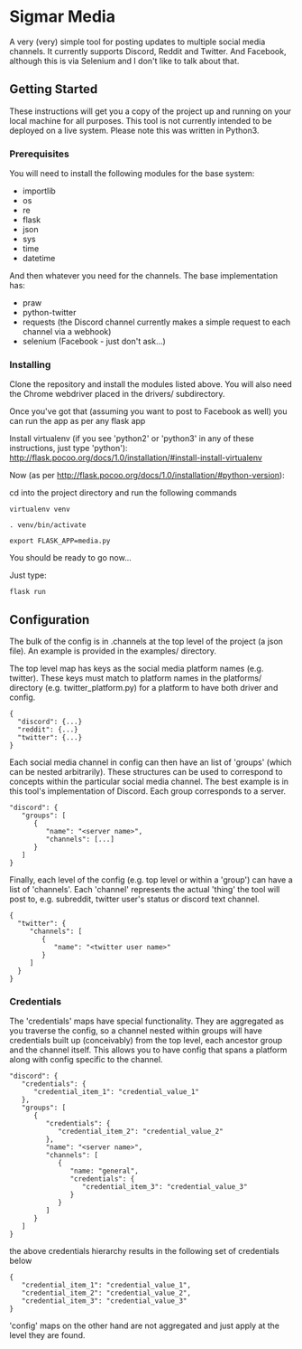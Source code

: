 # Sigmar Media

A very (very) simple tool for posting updates to multiple social media channels. It currently supports Discord, Reddit and Twitter. And Facebook, although this is via Selenium and I don't like to talk about that.

## Getting Started

These instructions will get you a copy of the project up and running on your local machine for all purposes. This tool is not currently intended to be deployed on a live system. Please note this was written in Python3.

### Prerequisites

You will need to install the following modules for the base system:
* importlib
* os
* re
* flask
* json
* sys
* time
* datetime

And then whatever you need for the channels. The base implementation has:
* praw
* python-twitter
* requests (the Discord channel currently makes a simple request to each channel via a webhook)
* selenium (Facebook - just don't ask...)

### Installing

Clone the repository and install the modules listed above. You will also need the Chrome webdriver placed in the drivers/ subdirectory.

Once you've got that (assuming you want to post to Facebook as well) you can run the app as per any flask app

Install virtualenv (if you see 'python2' or 'python3' in any of these instructions, just type 'python'):
http://flask.pocoo.org/docs/1.0/installation/#install-install-virtualenv

Now (as per http://flask.pocoo.org/docs/1.0/installation/#python-version):

cd into the project directory and run the following commands

```
virtualenv venv
```
```
. venv/bin/activate
```
```
export FLASK_APP=media.py
```

You should be ready to go now...

Just type:
```
flask run
```

## Configuration

The bulk of the config is in .channels at the top level of the project (a json file). An example is provided in the examples/ directory.

The top level map has keys as the social media platform names (e.g. twitter). These keys must match to platform names in the platforms/ directory (e.g. twitter_platform.py) for a platform to have both driver and config.
```
{
  "discord": {...}
  "reddit": {...}
  "twitter": {...}
}
```

Each social media channel in config can then have an list of 'groups' (which can be nested arbitrarily). These structures can be used to correspond to concepts within the particular social media channel. The best example is in this tool's implementation of Discord. Each group corresponds to a server.
```
"discord": {
   "groups": [
      {
         "name": "<server name>",
         "channels": [...]
      }
   ]
}
```

Finally, each level of the config (e.g. top level or within a 'group') can have a list of 'channels'. Each 'channel' represents the actual 'thing' the tool will post to, e.g. subreddit, twitter user's status or discord text channel.
```
{
  "twitter": {
     "channels": [
        {
           "name": "<twitter user name>"
        }
     ]
  }
}
```

### Credentials
The 'credentials' maps have special functionality. They are aggregated as you traverse the config, so a channel nested within groups will have credentials built up (conceivably) from the top level, each ancestor group and the channel itself. This allows you to have config that spans a platform along with config specific to the channel.
```
"discord": {
   "credentials": {
      "credential_item_1": "credential_value_1"
   },
   "groups": [
      {
         "credentials": {
            "credential_item_2": "credential_value_2"
         },
         "name": "<server name>",
         "channels": [
            {
               "name: "general",
               "credentials": {
                  "credential_item_3": "credential_value_3"
               }
            }
         ]
      }
   ]
}
```
the above credentials hierarchy results in the following set of credentials below
```
{
   "credential_item_1": "credential_value_1",
   "credential_item_2": "credential_value_2",
   "credential_item_3": "credential_value_3"
}
```

'config' maps on the other hand are not aggregated and just apply at the level they are found.
